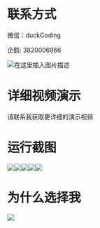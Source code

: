 # 联系方式

微信：duckCoding

企鹅: 3820006966

![在这里插入图片描述](http://upload.cxycsx.vip/91ab4bcb4f2c4c6db86365bb6d6e9c62.jpeg)

# 详细视频演示

请联系我获取更详细的演示视频

# 运行截图

![](http://www.bysj52.com/uploadfile/ueditor/image/202306/%E6%AF%95%E8%AE%BEweixin284%E5%90%8C%E5%9F%8E%E5%AE%B6%E6%94%BF%E6%9C%8D%E5%8A%A1+ssm%E6%AF%95%E4%B8%9A%E8%AE%BE%E8%AE%A1/5.png)![](http://www.bysj52.com/uploadfile/ueditor/image/202306/%E6%AF%95%E8%AE%BEweixin284%E5%90%8C%E5%9F%8E%E5%AE%B6%E6%94%BF%E6%9C%8D%E5%8A%A1+ssm%E6%AF%95%E4%B8%9A%E8%AE%BE%E8%AE%A1/4.png)![](http://www.bysj52.com/uploadfile/ueditor/image/202306/%E6%AF%95%E8%AE%BEweixin284%E5%90%8C%E5%9F%8E%E5%AE%B6%E6%94%BF%E6%9C%8D%E5%8A%A1+ssm%E6%AF%95%E4%B8%9A%E8%AE%BE%E8%AE%A1/1.png)![](http://www.bysj52.com/uploadfile/ueditor/image/202306/%E6%AF%95%E8%AE%BEweixin284%E5%90%8C%E5%9F%8E%E5%AE%B6%E6%94%BF%E6%9C%8D%E5%8A%A1+ssm%E6%AF%95%E4%B8%9A%E8%AE%BE%E8%AE%A1/2.png)![](http://www.bysj52.com/uploadfile/ueditor/image/202306/%E6%AF%95%E8%AE%BEweixin284%E5%90%8C%E5%9F%8E%E5%AE%B6%E6%94%BF%E6%9C%8D%E5%8A%A1+ssm%E6%AF%95%E4%B8%9A%E8%AE%BE%E8%AE%A1/3.png)

# 为什么选择我

![](http://upload.cxycsx.vip/%E7%A8%8B%E5%BA%8F%E8%AE%BE%E8%AE%A1.png)

